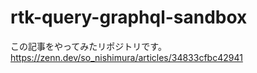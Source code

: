 # rtk-query-graphql-sandbox

この記事をやってみたリポジトリです。
https://zenn.dev/so_nishimura/articles/34833cfbc42941
